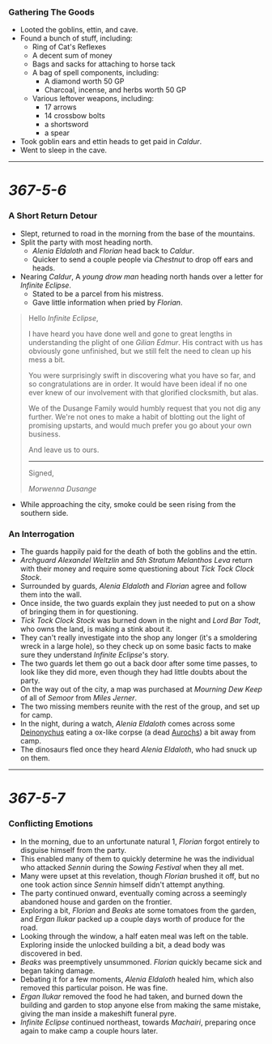 ### Gathering The Goods

* Looted the goblins, ettin, and cave.
* Found a bunch of stuff, including: 
  * Ring of Cat's Reflexes
  * A decent sum of money
  * Bags and sacks for attaching to horse tack
  * A bag of spell components, including:
    * A diamond worth 50 GP
    * Charcoal, incense, and herbs worth 50 GP
  * Various leftover weapons, including:
    * 17 arrows
    * 14 crossbow bolts
    * a shortsword
    * a spear
* Took goblin ears and ettin heads to get paid in *Caldur*.
* Went to sleep in the cave.

---

# *367-5-6*

### A Short Return Detour

* Slept, returned to road in the morning from the base of the mountains.
* Split the party with most heading north.
  * *Alenia Eldaloth* and *Florian* head back to *Caldur*.
  * Quicker to send a couple people via *Chestnut* to drop off ears and heads.
* Nearing *Caldur*, A *young drow man* heading north hands over a letter for *Infinite Eclipse*.
  * Stated to be a parcel from his mistress.
  * Gave little information when pried by *Florian*.

 > 
 > Hello *Infinite Eclipse*,
 > 
 > I have heard you have done well and gone to great lengths in understanding the plight of one *Gilian Edmur*. His contract with us has obviously gone unfinished, but we still felt the need to clean up his mess a bit.
 > 
 > You were surprisingly swift in discovering what you have so far, and so congratulations are in order. It would have been ideal if no one ever knew of our involvement with that glorified clocksmith, but alas. 
 > 
 > We of the Dusange Family would humbly request that you not dig any further. We're not ones to make a habit of blotting out the light of promising upstarts, and would much prefer you go about your own business.
 > 
 > And leave us to ours.
 > 
 > ---
 > 
 > Signed,
 > 
 > *Morwenna Dusange*

* While approaching the city, smoke could be seen rising from the southern side.

### An Interrogation

* The guards happily paid for the death of both the goblins and the ettin.
* *Archguard Alexandel Weltzlin* and *5th Stratum Melanthos Leva* return with their money and require some questioning about *Tick Tock Clock Stock*.
* Surrounded by guards, *Alenia Eldaloth* and *Florian* agree and follow them into the wall.
* Once inside, the two guards explain they just needed to put on a show of bringing them in for questioning.
* *Tick Tock Clock Stock* was burned down in the night and *Lord Bar Todt*, who owns the land, is making a stink about it.
* They can't really investigate into the shop any longer (it's a smoldering wreck in a large hole), so they check up on some basic facts to make sure they understand *Infinite Eclipse*'s story.
* The two guards let them go out a back door after some time passes, to look like they did more, even though they had little doubts about the party.
* On the way out of the city, a map was purchased at *Mourning Dew Keep* of all of *Semoor* from *Miles Jerner*.
* The two missing members reunite with the rest of the group, and set up for camp.
* In the night, during a watch, *Alenia Eldaloth* comes across some [Deinonychus](https://www.dndbeyond.com/monsters/deinonychus) eating a ox-like corpse (a dead [Aurochs](https://www.dndbeyond.com/monsters/aurochs)) a bit away from camp. 
* The dinosaurs fled once they heard *Alenia Eldaloth*, who had snuck up on them.

---

# *367-5-7*

### Conflicting Emotions

* In the morning, due to an unfortunate natural 1, *Florian* forgot entirely to disguise himself from the party.
* This enabled many of them to quickly determine he was the individual who attacked *Sennin* during the *Sowing Festival* when they all met.
* Many were upset at this revelation, though *Florian* brushed it off, but no one took action since *Sennin* himself didn't attempt anything.
* The party continued onward, eventually coming across a seemingly abandoned house and garden on the frontier.
* Exploring a bit, *Florian* and *Beaks* ate some tomatoes from the garden, and *Ergan Ilukar* packed up a couple days worth of produce for the road.
* Looking through the window, a half eaten meal was left on the table. Exploring inside the unlocked building a bit, a dead body was discovered in bed.
* *Beaks* was preemptively unsummoned. *Florian* quickly became sick and began taking damage.
* Debating it for a few moments, *Alenia Eldaloth* healed him, which also removed this particular poison. He was fine.
* *Ergan Ilukar* removed the food he had taken, and burned down the building and garden to stop anyone else from making the same mistake, giving the man inside a makeshift funeral pyre.
* *Infinite Eclipse* continued northeast, towards *Machairi*, preparing once again to make camp a couple hours later.
